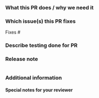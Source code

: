 ### What this PR does / why we need it

### Which issue(s) this PR fixes
<!--
     Usage: Fixes #<issue number>.

     Unless the PR is for a trivial change (e.g. fixing a typo), consider opening an issue first
     (and reference it here) so that the problem the PR addresses can be discussed independently of
     the solutions proposed by this PR.
-->
Fixes #

### Describe testing done for PR

<!-- Example: Created vSphere workload cluster to verify change. -->

### Release note
<!--
     Please add a short text (limit to 1 to 2 sentences if possible) in the release-note block below if
     there is anything in this PR that is worthy of mention in the next release.

     See https://github.com/vmware-tanzu/tanzu-cli/blob/main/docs/release/release-notes.md#does-my-pull-request-need-a-release-note
     for more details.
-->
```release-note

```

<!--
     ## PR Checklist

     Please ensure the following:

     - Use good commit [messages](https://github.com/vmware-tanzu/tanzu-cli/blob/main/CONTRIBUTING.md)
     - Ensure PR contains terms all contributors can understand and links all contributors can access
     - Squash the commits into one commit or a small number of logical commits

       | This repository adopts a linear git history model where no merge commits are necessary. To
       | keep the commit history tidy, it is recommended that authors be responsible for the decision
       | whether to squash the PR's changes into a single commit (and tidy up the commit message in the
       | process) or organizing them into a small number of self-contained and meaningful ones.
-->

### Additional information

#### Special notes for your reviewer

<!-- Add notes to that can aid in the review process, or leave blank -->

<!--
     If this pull request is just an idea or POC, or is not ready for review, instead of "Create pull request", please select
     "Create draft pull request" (https://docs.github.com/en/github/collaborating-with-issues-and-pull-requests/about-pull-requests#draft-pull-requests)
-->
